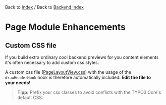 Back to [Index](../Index.md) / Back to [Backend Index](Index.md)

# Page Module Enhancements

## Custom CSS file

If you build extra ordinary cool backend previews for you content
elements it's often necessary to add custom css styles.

A custom css file
([PageLayoutView.css](../../../Resources/Public/Css/Backend/PageLayoutView.css))
with the usage of the `drawHeaderHook` hook is therefore automatically
included. **Edit the file to your needs!**

> **Tipp:** Prefix your css classes to avoid conflicts with the TYPO3
> Core's default CSS.

